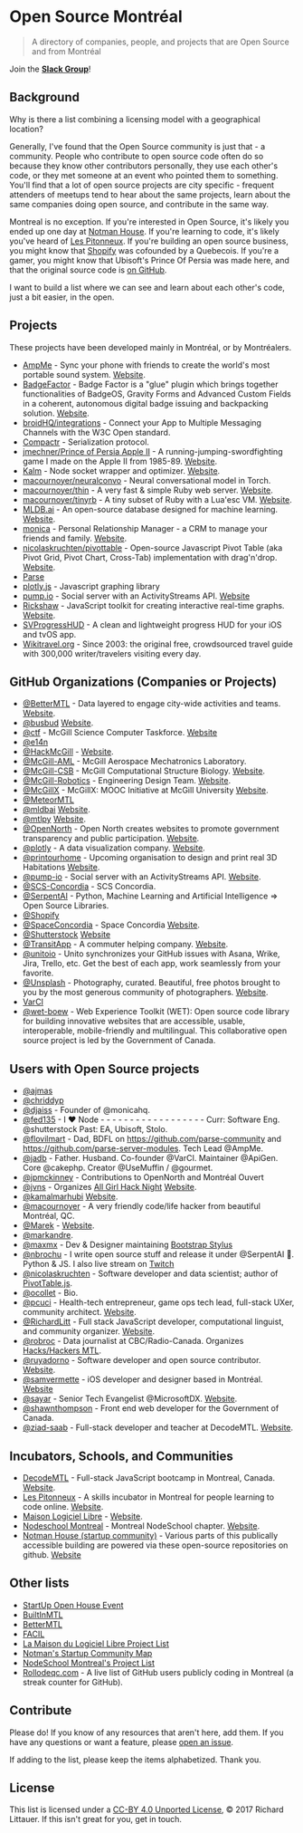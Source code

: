 # Open Source Montréal

> A directory of companies, people, and projects that are Open Source and from Montréal

Join the [**Slack Group**](https://opensourcemtl.slack.com/shared_invite/MTcwNDcwMDk1NjgxLTE0OTI1NDk3NzktOTM0YzRhODExYQ)!

## Background

Why is there a list combining a licensing model with a geographical location?

Generally, I've found that the Open Source community is just that - a community. People who contribute to open source code often do so because they know other contributors personally, they use each other's code, or they met someone at an event who pointed them to something. You'll find that a lot of open source projects are city specific - frequent attenders of meetups tend to hear about the same projects, learn about the same companies doing open source, and contribute in the same way.

Montreal is no exception. If you're interested in Open Source, it's likely you ended up one day at [Notman House](https://github.com/maison-notman-house). If you're learning to code, it's likely you've heard of [Les Pitonneux](https://github.com/pitonneux). If you're building an open source business, you might know that [Shopify](https://github.com/shopify) was cofounded by a Quebecois. If you're a gamer, you might know that Ubisoft's Prince Of Persia was made here, and that the original source code is [on GitHub](https://github.com/jmechner/Prince-of-Persia-Apple-II).

I want to build a list where we can see and learn about each other's code, just a bit easier, in the open.

## Projects

These projects have been developed mainly in Montréal, or by Montréalers.

- [AmpMe](https://github.com/AmpMe) - Sync your phone with friends to create the world's most portable sound system. [Website](http://ampme.com/).
- [BadgeFactor](https://github.com/DigitalPygmalion/badge-factor) - Badge Factor is a "glue" plugin which brings together functionalities of BadgeOS, Gravity Forms and Advanced Custom Fields in a coherent, autonomous digital badge issuing and backpacking solution. [Website](http://digitalpygmalion.com/).
- [broidHQ/integrations](https://github.com/broidHQ/integrations) - Connect your App to Multiple Messaging Channels with the W3C Open standard.
- [Compactr](https://github.com/compactr) - Serialization protocol.
- [jmechner/Prince of Persia Apple II](https://github.com/jmechner/Prince-of-Persia-Apple-II) - A running-jumping-swordfighting game I made on the Apple II from 1985-89. [Website](http://www.jordanmechner.com/backstage/journals/).
- [Kalm](https://github.com/kalm/kalm.js) - Node socket wrapper and optimizer. [Website](http://kalm.js.org/).
- [macournoyer/neuralconvo](https://github.com/macournoyer/neuralconvo) - Neural conversational model in Torch.
- [macournoyer/thin](https://github.com/macournoyer/thin) - A very fast & simple Ruby web server. [Website](http://code.macournoyer.com/thin/).
- [macournoyer/tinyrb](https://github.com/macournoyer/tinyrb) - A tiny subset of Ruby with a Lua'esc VM. [Website]( http://code.macournoyer.com/tinyrb/).
- [MLDB.ai](https://github.com/mldbai) - An open-source database designed for machine learning. [Website](https://mldb.ai/).
- [monica](https://github.com/monicahq/monica) - Personal Relationship Manager - a CRM to manage your friends and family. [Website](https://monicahq.com).
- [nicolaskruchten/pivottable](https://github.com/nicolaskruchten/pivottable/) - Open-source Javascript Pivot Table (aka Pivot Grid, Pivot Chart, Cross-Tab) implementation with drag'n'drop. [Website](http://nicolas.kruchten.com/pivottable/).
- [Parse](https://github.com/parse-community)
- [plotly.js](https://github.com/plotly/plotly.js) - Javascript graphing library
- [pump.io](https://github.com/pump-io/pump.io) - Social server with an ActivityStreams API. [Website](http://pump.io/)
- [Rickshaw](https://github.com/shutterstock/rickshaw) - JavaScript toolkit for creating interactive real-time graphs. [Website](http://code.shutterstock.com/rickshaw/).
- [SVProgressHUD](https://github.com/SVProgressHUD) - A clean and lightweight progress HUD for your iOS and tvOS app.
- [Wikitravel.org](http://wikitravel.org/en/Main_Page) - Since 2003: the original free, crowdsourced travel guide with 300,000 writer/travelers visiting every day.

## GitHub Organizations (Companies or Projects)

- [@BetterMTL](https://github.com/bettermtl) - Data layered to engage city-wide activities and teams. [Website](https://bettermtl.github.io/).
- [@busbud](https://github.com/busbud) [Website](https://www.busbud.com/).
- [@ctf](https://github.com/ctf) - McGill Science Computer Taskforce. [Website](https://ctf.science.mcgill.ca/)
- [@e14n](https://github.com/e14n)
- [@HackMcGill](https://github.com/hackmcgill) - [Website](http://hackmcgill.com/).
- [@McGill-AML](https://github.com/McGill-AML) - McGill Aerospace Mechatronics Laboratory.
- [@McGill-CSB](https://github.com/McGill-CSB) - McGill Computational Structure Biology. [Website](http://csb.cs.mcgill.ca/).
- [@McGill-Robotics](https://github.com/mcgill-robotics) - Engineering Design Team. [Website](http://mcgillrobotics.com/).
- [@McGillX](https://github.com/McGillX) - McGillX: MOOC Initiative at McGill University [Website](http://www.mcgill.ca/tls/projects/mcgillx).
- [@MeteorMTL](https://github.com/MeteorMTL)
- [@mldbai](https://github.com/mldbai) [Website](https://mldb.ai/).
- [@mtlpy](https://github.com/mtlpy) [Website](http://montrealpython.org/en/).
- [@OpenNorth](https://github.com/opennorth/) - Open North creates websites to promote government transparency and public participation. [Website](http://www.opennorth.ca/).
- [@plotly](https://github.com/plotly) - A data visualization company. [Website](https://plot.ly).
- [@printourhome](https://github.com/PrintOurHome) - Upcoming organisation to design and print real 3D Habitations [Website](http://www.printourhome.com/en/home/).
- [@pump-io](https://github.com/pump-io) - Social server with an ActivityStreams API. [Website]( http://pump.io).
- [@SCS-Concordia](https://github.com/SCS-Concordia) - SCS Concordia.
- [@SerpentAI](https://github.com/SerpentAI) - Python, Machine Learning and Artificial Intelligence => Open Source Libraries.
- [@Shopify](https://github.com/shopify)
- [@SpaceConcordia](https://github.com/spaceconcordia) - Space Concordia [Website](https://spaceconcordia.github.io/).
- [@Shutterstock](https://github.com/shutterstock) [Website](https://tech.shutterstock.com/)
- [@TransitApp](https://github.com/transitapp) - A commuter helping company. [Website](https://transitapp.com/).
- [@unitoio](https://github.com/unitoio) - Unito synchronizes your GitHub issues with Asana, Wrike, Jira, Trello, etc. Get the best of each app, work seamlessly from your favorite.
- [@Unsplash](https://github.com/unsplash) - Photography, curated. Beautiful, free photos brought to you by the most generous community of photographers. [Website](https://unsplash.com/).
- [VarCI](https://github.com/varci)
- [@wet-boew](https://github.com/wet-boew) - Web Experience Toolkit (WET): Open source code library for building innovative websites that are accessible, usable, interoperable, mobile-friendly and multilingual. This collaborative open source project is led by the Government of Canada.

## Users with Open Source projects

- [@ajmas](https://github.com/ajmas)
- [@chriddyp](https://github.com/chriddyp)
- [@djaiss](https://github.com/djaiss) - Founder of @monicahq.
- [@fed135](https://github.com/fed135) - I ❤️ Node - - - - - - - - - - - - - - - - - - Curr: Software Eng. @shutterstock Past: EA, Ubisoft, Stolo.
- [@flovilmart](https://twitter.com/flovilmart) - Dad, BDFL on https://github.com/parse-community and https://github.com/parse-server-modules. Tech Lead @AmpMe.
- [@jadb](https://github.com/jadb) - Father. Husband. Co-founder @VarCI. Maintainer @ApiGen. Core @cakephp. Creator @UseMuffin / @gourmet.
- [@jpmckinney](https://github.com/jpmckinney) - Contributions to OpenNorth and Montréal Ouvert
- [@jvns](https://github.com/jvns) - Organizes [All Girl Hack Night](https://www.meetup.com/Montreal-All-Girl-Hack-Night/) [Website](http://jvns.ca/).
- [@kamalmarhubi](https://github.com/kamalmarhubi) [Website](http://kamalmarhubi.com/).
- [@macournoyer](https://github.com/macournoyer) - A very friendly code/life hacker from beautiful Montréal, QC.
- [@Marek](https://github.com/marekweb) - [Website](http://www.marekzaluski.com/).
- [@markandre](https://github.com/marcandre).
- [@maxmx](https://github.com/maxmx) - Dev & Designer maintaining [Bootstrap Stylus](https://github.com/maxmx/bootstrap-stylus)
- [@nbrochu](https://github.com/nbrochu) - I write open source stuff and release it under @SerpentAI 🐍. Python & JS. I also live stream on [Twitch](https://www.twitch.tv/serpent_ai)
- [@nicolaskruchten](https://github.com/nicolaskruchten) - Software developer and data scientist; author of [PivotTable.js](http://nicolas.kruchten.com/pivottable/).
- [@ocollet](https://github.com/ocollet) - Bio.
- [@pcuci](https://github.com/pcuci) - Health-tech entrepreneur, game ops tech lead, full-stack UXer, community architect. [Website](https://bettermtl.github.io).
- [@RichardLitt](https://github.com/RichardLitt) - Full stack JavaScript developer, computational linguist, and community organizer. [Website](https://www.burntfen.com).
- [@robroc](https://github.com/robroc) - Data journalist at CBC/Radio-Canada. Organizes [Hacks/Hackers MTL](https://www.meetup.com/hackshackersmontreal/).
- [@ruyadorno](https://github.com/ruyadorno) - Software developer and open source contributor. [Website](http://ruyadorno.com).
- [@samvermette](https://github.com/samvermette) - iOS developer and designer based in Montréal. [Website](http://samvermette.com/)
- [@sayar](https://github.com/sayar) - Senior Tech Evangelist @MicrosoftDX. [Website](https://ramisayar.com/).
- [@shawnthompson](https://github.com/shawnthompson) - Front end web developer for the Government of Canada.
- [@ziad-saab](https://github.com/ziad-saab) - Full-stack developer and teacher at DecodeMTL. [Website](http://www.ziad.cc/).

## Incubators, Schools, and Communities

- [DecodeMTL](https://github.com/DecodeMTL) - Full-stack JavaScript bootcamp in Montreal, Canada. [Website](https://www.decodemtl.com/).
- [Les Pitonneux](https://github.com/pitonneux) - A skills incubator in Montreal for people learning to code online. [Website](http://www.pitonneux.com).
- [Maison Logiciel Libre](https://github.com/maisonlogiciellibre) - [Website](https://maisonlogiciellibre.org/).
- [Nodeschool Montreal](https://github.com/nodeschool/montreal) - Montreal NodeSchool chapter. [Website](https://nodeschool.io/montreal/).
- [Notman House (startup community)](https://github.com/maison-notman-house) - Various parts of this publically accessible building are powered via these open-source repositories on github. [Website](http://notman.org)

## Other lists

- [StartUp Open House Event](https://www.startupopenhouse.com/event/montreal-2016-2/)
- [BuiltInMTL](http://builtinmtl.com/)
- [BetterMTL](https://bettermtl.github.io/reseau/)
- [FACIL](https://wiki.facil.qc.ca/view/Informatique_libre_au_Qu%C3%A9bec)
- [La Maison du Logiciel Libre Project List](https://maisonlogiciellibre.org/projects/index?lang=en_CA)
- [Notman's Startup Community Map](http://notman.org/)
- [NodeSchool Montreal's Project List](https://nodeschool.io/montreal/)
- [Rollodeqc.com](https://streaker.rollodeqc.com/) - A live list of GitHub users publicly coding in Montreal (a streak counter for GitHub).

## Contribute

Please do! If you know of any resources that aren't here, add them. If you have any questions or want a feature, please [open an issue](https://github.com/RichardLitt/open-source-montreal/issues/new).

If adding to the list, please keep the items alphabetized. Thank you.

## License

This list is licensed under a [CC-BY 4.0 Unported License](https://creativecommons.org/licenses/by/4.0/), © 2017 Richard Littauer. If this isn't great for you, get in touch.
